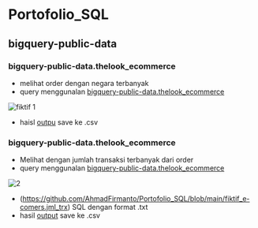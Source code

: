 # Portofolio_SQL

## bigquery-public-data

### bigquery-public-data.thelook_ecommerce 
* melihat order dengan negara terbanyak
* query menggunalan [bigquery-public-data.thelook_ecommerce](https://console.cloud.google.com/bigquery?sq=395717096726:afb8687643ab4a8683a50a4fcaa1a1c6) 

![fiktif 1](https://user-images.githubusercontent.com/122749604/213906625-8691412b-71c6-4d39-aff5-33847f5f2836.png)

* haisl [outpu](https://drive.google.com/file/d/1_KiBGHoQ2NGicnIvb-5uUvBYJWPRmEKM/view?usp=sharing) save ke .csv

### bigquery-public-data.thelook_ecommerce 
* Melihat dengan jumlah transaksi terbanyak dari order
* query menggunalan [bigquery-public-data.thelook_ecommerce](https://console.cloud.google.com/bigquery?sq=540698482033:d18e9df4bb1e4cb3b0fbf4473e9a0ab1)

![2](https://user-images.githubusercontent.com/122749604/214074252-c8fae77f-f8c6-4933-93a1-76f780915f75.png)

* (https://github.com/AhmadFirmanto/Portofolio_SQL/blob/main/fiktif_e-comers.jml_trx) SQL dengan format .txt 
* hasil [output](https://drive.google.com/file/d/1RPLmHsTpP9fIFDNKo3OTQcTJ2BacES7K/view?usp=sharing) save ke .csv
